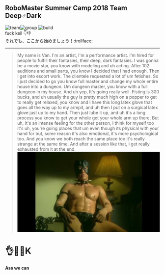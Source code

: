 ## RoboMaster Summer Camp 2018 Team **Deep♂Dark**
![team](https://img.shields.io/badge/Team-Deep%E2%99%82Dark-yellow.svg)![group](https://img.shields.io/badge/Group-14-blue.svg)      ![build](	https://img.shields.io/teamcity/codebetter/bt428.svg)  
fuck keil :point_down::thumbsdown:  
それでも、ここから始めましょう！:trollface:  
***
>My name is Van. I'm an artist, I'm a performance artist. I'm hired for people to fulfill their fantasies, their deep, dark fantasies. I was gonna be a movie star, you know with modeling and uh acting. After 102 auditions and small parts, you know I decided that I had enough. Then I get into escort work. The clientele  requested a lot of um fetishes. So I just decided to go you know full master and change my whole entire house into a dungeon. Um dungeon master, you know with a full dungeon in my house. And uh yep, It's going really well. Fisting is 300 bucks, and uh usually the guy is pretty much high on a popper to get to really get relaxed, you know and I have this long latex glove that goes all the way up to my armpit, and uh then I put on a surgical latex glove just up to my hand. Then just lube it up, and uh it's a long process you know to get your whole  get your whole arm up there. But uh, It's an intense feeling for the other person, I think for myself too it's uh, you're going places that um even though its physical with your hand for but, some reason it's also emotional, it's more psychological too. And you know we both reach the same place too it's really strange at the same time. And after a session like that, I get really exhausted from it at the end.
![van](/images/van.JPG)
# **:ok_hand::chicken::bus:K**
**Ass we can**